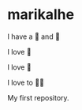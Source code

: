 # marikalhe
I have a :boy: and :girl:

I love :taco:

I love :avocado:

I love to :cook:

My first repository.
